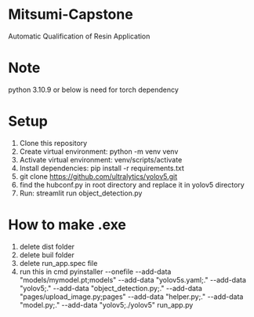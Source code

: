# Mitsumi-Capstone

Automatic Qualification of Resin Application

# Note

python 3.10.9 or below is need for torch dependency

# Setup

1. Clone this repository
2. Create virtual environment: python -m venv venv
3. Activate virtual environment: venv/scripts/activate
4. Install dependencies: pip install -r requirements.txt
5. git clone https://github.com/ultralytics/yolov5.git
6. find the hubconf.py in root directory and replace it in yolov5 directory
7. Run: streamlit run object_detection.py

# How to make .exe

1. delete dist folder
2. delete buil folder
3. delete run_app.spec file
4. run this in cmd pyinstaller --onefile --add-data "models/mymodel.pt;models" --add-data "yolov5s.yaml;." --add-data "yolov5;." --add-data "object_detection.py;." --add-data "pages/upload_image.py;pages" --add-data "helper.py;." --add-data "model.py;." --add-data "yolov5;./yolov5" run_app.py
